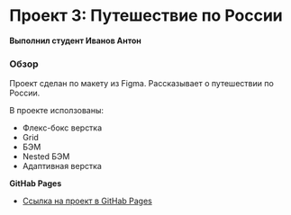 # Проект 3: Путешествие по России

**Выполнил студент Иванов Антон**

### Обзор
Проект сделан по макету из Figma. Рассказывает о путешествии по России.

В проекте исползованы: 
* Флекс-бокс верстка
* Grid
* БЭМ 
* Nested БЭМ
* Адаптивная верстка


**GitHab Pages**

* [Ссылка на проект в GitHab Pages](#)

